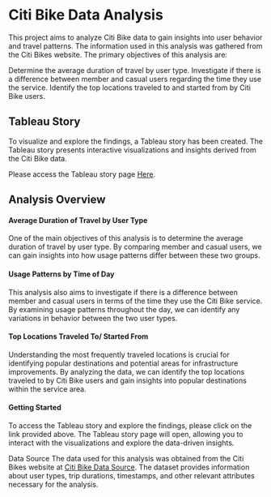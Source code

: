 # Citi Bike Data Analysis

This project aims to analyze Citi Bike data to gain insights into user behavior and travel patterns. The information used in this analysis was gathered from the Citi Bikes website. The primary objectives of this analysis are:

Determine the average duration of travel by user type.
Investigate if there is a difference between member and casual users regarding the time they use the service.
Identify the top locations traveled to and started from by Citi Bike users.

## Tableau Story
To visualize and explore the findings, a Tableau story has been created. The Tableau story presents interactive visualizations and insights derived from the Citi Bike data.

Please access the Tableau story page [Here](https://public.tableau.com/app/profile/joshua.aldridge/viz/CitiBike_16888655277100/CitiBikeStory).

## Analysis Overview
#### Average Duration of Travel by User Type
One of the main objectives of this analysis is to determine the average duration of travel by user type. By comparing member and casual users, we can gain insights into how usage patterns differ between these two groups.

#### Usage Patterns by Time of Day
This analysis also aims to investigate if there is a difference between member and casual users in terms of the time they use the Citi Bike service. By examining usage patterns throughout the day, we can identify any variations in behavior between the two user types.

#### Top Locations Traveled To/ Started From
Understanding the most frequently traveled locations is crucial for identifying popular destinations and potential areas for infrastructure improvements. By analyzing the data, we can identify the top locations traveled to by Citi Bike users and gain insights into popular destinations within the service area.

#### Getting Started
To access the Tableau story and explore the findings, please click on the link provided above. The Tableau story page will open, allowing you to interact with the visualizations and explore the data-driven insights.

Data Source
The data used for this analysis was obtained from the Citi Bikes website at [Citi Bike Data Source](https://citibikenyc.com/system-data). The dataset provides information about user types, trip durations, timestamps, and other relevant attributes necessary for the analysis.


